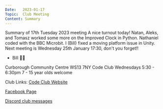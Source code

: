 ```yaml
---
Date:   2023-01-17
Topic:  Club Meeting
Content: Summary
---
```

Summary of 17th Tuesday 2023 meeting
A nice turnout today!
Natan, Aleks, and Tomasz worked some more on the Improved Clock in Python.
Nathaniel coded with the BBC Microbit.
I (Bill) fixed a moving platform issue in Unity.
Next meeting is Wednesday 25th January 17:30, don't you forget!!
- Bill 🦢🦆

Curborough Community Centre
WS13 7NY
Code Club
Wednesdays 5:30 - 6:30pm
7 - 15 year olds welcome

Club Links:
[Code Club Website](https://lichfield-code-club.github.io/)

[Facebook Page](https://www.facebook.com/LichfieldCoders)

[Discord club messages](https://discord.gg/szz6xGK)
